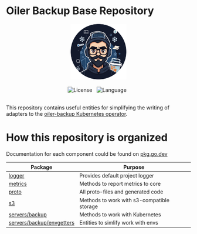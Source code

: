 # Oiler Backup Base Repository

<div align="center">
    <img src="./images/oiler-icon.gif" alt="Logo" width="30%" height="30%" />
</div>

<br>

<div align="center">
    <img src="https://img.shields.io/badge/License-Apache 2.0-blue" alt="License" />&nbsp;&nbsp;
    <img src="https://img.shields.io/badge/Language-Go-blue" alt="Language" />&nbsp;&nbsp;
</div>

<br>

This repository contains useful entities for simplifying the writing of adapters to the [oiler-backup Kubernetes operator](https://github.com/AntonShadrinNN/oiler-backup).

# How this repository is organized

Documentation for each component could be found on [pkg.go.dev](https://pkg.go.dev/github.com/AntonShadrinNN/oiler-backup-base)

|Package|Purpose|
|-------|-------|
| [logger](./logger) | Provides default project logger |
| [metrics](./metrics) | Methods to report metrics to core |
| [proto](./proto) | All proto-files and generated code |
| [s3](./s3) | Methods to work with s3-compatible storage |
| [servers/backup](./servers/backup) | Methods to work with Kubernetes |
| [servers/backup/envgetters](./servers/backup/envgetters) | Entities to simlify work with envs |